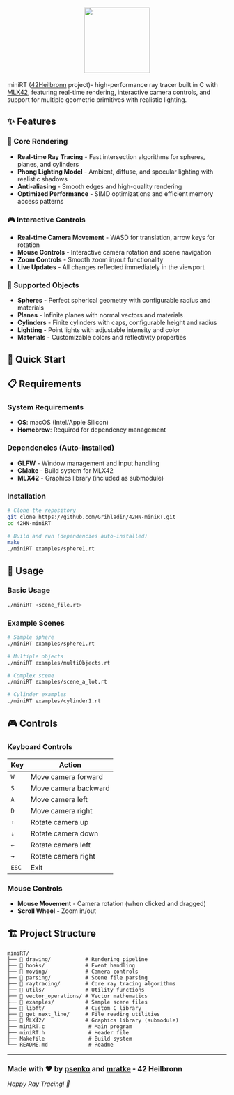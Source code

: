 <div align="center">

# <img src="https://github.com/Grihladin/42-project-badges/blob/main/badges/minirte.png" width="150" height="150"> 

</div>

miniRT ([42Heilbronn](https://www.42heilbronn.de/en/) project)- high-performance ray tracer built in C with [MLX42](https://github.com/codam-coding-college/MLX42), featuring real-time rendering, interactive camera controls, and support for multiple geometric primitives with realistic lighting.

## ✨ Features

### 🎯 Core Rendering
- **Real-time Ray Tracing** - Fast intersection algorithms for spheres, planes, and cylinders
- **Phong Lighting Model** - Ambient, diffuse, and specular lighting with realistic shadows
- **Anti-aliasing** - Smooth edges and high-quality rendering
- **Optimized Performance** - SIMD optimizations and efficient memory access patterns

### 🎮 Interactive Controls
- **Real-time Camera Movement** - WASD for translation, arrow keys for rotation
- **Mouse Controls** - Interactive camera rotation and scene navigation
- **Zoom Controls** - Smooth zoom in/out functionality
- **Live Updates** - All changes reflected immediately in the viewport

### 🎨 Supported Objects
- **Spheres** - Perfect spherical geometry with configurable radius and materials
- **Planes** - Infinite planes with normal vectors and materials
- **Cylinders** - Finite cylinders with caps, configurable height and radius
- **Lighting** - Point lights with adjustable intensity and color
- **Materials** - Customizable colors and reflectivity properties

## 🚀 Quick Start

## 📋 Requirements

### System Requirements
- **OS**: macOS (Intel/Apple Silicon)
- **Homebrew**: Required for dependency management

### Dependencies (Auto-installed)
- **GLFW** - Window management and input handling
- **CMake** - Build system for MLX42
- **MLX42** - Graphics library (included as submodule)

### Installation
```bash
# Clone the repository
git clone https://github.com/Grihladin/42HN-miniRT.git
cd 42HN-miniRT

# Build and run (dependencies auto-installed)
make
./miniRT examples/sphere1.rt
```

## 🎯 Usage

### Basic Usage
```bash
./miniRT <scene_file.rt>
```

### Example Scenes
```bash
# Simple sphere
./miniRT examples/sphere1.rt

# Multiple objects
./miniRT examples/multiObjects.rt

# Complex scene
./miniRT examples/scene_a_lot.rt

# Cylinder examples
./miniRT examples/cylinder1.rt
```

## 🎮 Controls

### Keyboard Controls
| Key | Action |
|-----|--------|
| `W` | Move camera forward |
| `S` | Move camera backward |
| `A` | Move camera left |
| `D` | Move camera right |
| `↑` | Rotate camera up |
| `↓` | Rotate camera down |
| `←` | Rotate camera left |
| `→` | Rotate camera right |
| `ESC` | Exit |

### Mouse Controls
- **Mouse Movement** - Camera rotation (when clicked and dragged)
- **Scroll Wheel** - Zoom in/out

## 🏗️ Project Structure

```
miniRT/
├── 📁 drawing/           # Rendering pipeline
├── 📁 hooks/             # Event handling
├── 📁 moving/            # Camera controls
├── 📁 parsing/           # Scene file parsing
├── 📁 raytracing/        # Core ray tracing algorithms
├── 📁 utils/             # Utility functions
├── 📁 vector_operations/ # Vector mathematics
├── 📁 examples/          # Sample scene files
├── 📁 libft/             # Custom C library
├── 📁 get_next_line/     # File reading utilities
├── 📁 MLX42/             # Graphics library (submodule)
├── miniRT.c              # Main program
├── miniRT.h              # Header file
├── Makefile              # Build system
└── README.md             # Readme
```
---

### Made with ❤️ by [psenko](https://github.com/plavik) and [mratke](https://github.com/Grihladin) - 42 Heilbronn

*Happy Ray Tracing! 🚀*
